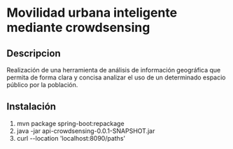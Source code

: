 # Movilidad urbana inteligente mediante crowdsensing

## Descripcion
Realización de una herramienta de análisis de información geográfica que permita de forma clara y concisa analizar el uso de un determinado espacio público por la población.

## Instalación
1. mvn package spring-boot:repackage
2. java -jar api-crowdsensing-0.0.1-SNAPSHOT.jar
3. curl --location 'localhost:8090/paths'